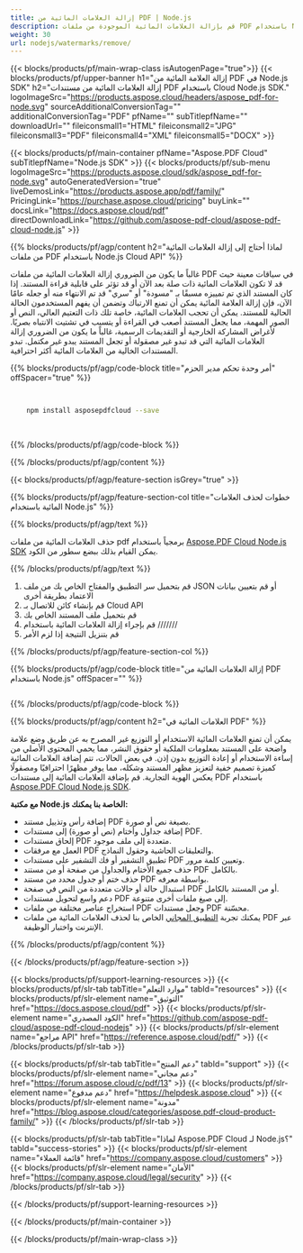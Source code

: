 ```yaml
---
title: إزالة العلامات المائية من PDF | Node.js
description: قم بإزالة العلامات المائية الموجودة من ملفات PDF باستخدام Node.js و Aspose.PDF Cloud SDK.
weight: 30
url: nodejs/watermarks/remove/
---
```


{{< blocks/products/pf/main-wrap-class isAutogenPage="true">}}
{{< blocks/products/pf/upper-banner h1="إزالة العلامة المائية من PDF في Node.js SDK" h2="إزالة العلامات المائية من مستندات PDF باستخدام Cloud Node.js SDK." logoImageSrc="https://products.aspose.cloud/headers/aspose_pdf-for-node.svg" sourceAdditionalConversionTag="" additionalConversionTag="PDF" pfName="" subTitlepfName="" downloadUrl="" fileiconsmall1="HTML" fileiconsmall2="JPG" fileiconsmall3="PDF" fileiconsmall4="XML" fileiconsmall5="DOCX" >}}

{{< blocks/products/pf/main-container pfName="Aspose.PDF Cloud" subTitlepfName="Node.js SDK" >}}
{{< blocks/products/pf/sub-menu logoImageSrc="https://products.aspose.cloud/sdk/aspose_pdf-for-node.svg"
autoGeneratedVersion="true"
liveDemosLink="https://products.aspose.app/pdf/family/" PricingLink="https://purchase.aspose.cloud/pricing" buyLink="" docsLink="https://docs.aspose.cloud/pdf"  directDownloadLink="https://github.com/aspose-pdf-cloud/aspose-pdf-cloud-node.js" >}}

{{% blocks/products/pf/agp/content h2="لماذا أحتاج إلى إزالة العلامات المائية من ملفات PDF باستخدام Node.js Cloud API" %}}

غالباً ما يكون من الضروري إزالة العلامات المائية من ملفات PDF في سياقات معينة حيث قد لا تكون العلامات المائية ذات صلة بعد الآن أو قد تؤثر على قابلية قراءة المستند.
إذا كان المستند الذي تم تمييزه مسبقًا بـ "مسودة" أو "سري" قد تم الانتهاء منه أو جعله عامًا الآن، فإن إزالة العلامة المائية يمكن أن تمنع الارتباك وتضمن أن يفهم المستخدمون الحالة الحالية للمستند. يمكن أن تحجب العلامات المائية، خاصة تلك ذات التعتيم العالي، النص أو الصور المهمة، مما يجعل المستند أصعب في القراءة أو يتسبب في تشتيت الانتباه بصريًا. لأغراض المشاركة الخارجية أو التقديمات الرسمية، غالباً ما يكون من الضروري إزالة العلامات المائية التي قد تبدو غير مصقولة أو تجعل المستند يبدو غير مكتمل. تبدو المستندات الخالية من العلامات المائية أكثر احترافية.

{{% blocks/products/pf/agp/code-block title="أمر وحدة تحكم مدير الحزم" offSpacer="true" %}}

```bash

     
    npm install asposepdfcloud --save
     
     

```

{{% /blocks/products/pf/agp/code-block %}}

{{% /blocks/products/pf/agp/content %}}

{{< blocks/products/pf/agp/feature-section isGrey="true" >}}

{{% blocks/products/pf/agp/feature-section-col title="خطوات لحذف العلامات المائية باستخدام Node.js" %}}

{{% blocks/products/pf/agp/text %}}

حذف العلامات المائية من ملفات pdf برمجياً باستخدام
[Aspose.PDF Cloud Node.js SDK](https://products.aspose.cloud/pdf/nodejs/)
يمكن القيام بذلك ببضع سطور من الكود.

{{% /blocks/products/pf/agp/text %}}

1. قم بتحميل سر التطبيق والمفتاح الخاص بك من ملف JSON أو قم بتعيين بيانات الاعتماد بطريقة أخرى
1. قم بإنشاء كائن للاتصال بـ Cloud API
1. قم بتحميل ملف المستند الخاص بك
1. قم بإجراء إزالة العلامات المائية باستخدام ///////
1. قم بتنزيل النتيجة إذا لزم الأمر

{{% /blocks/products/pf/agp/feature-section-col %}}


{{% blocks/products/pf/agp/code-block title="إزالة العلامات المائية من PDF باستخدام Node.js" offSpacer="" %}}

```js


```

{{% /blocks/products/pf/agp/code-block %}}

{{% blocks/products/pf/agp/content h2="العلامات المائية في PDF" %}}

يمكن أن تمنع العلامات المائية الاستخدام أو التوزيع غير المصرح به عن طريق وضع علامة واضحة على المستند بمعلومات الملكية أو حقوق النشر، مما يحمي المحتوى الأصلي من إساءة الاستخدام أو إعادة التوزيع بدون إذن.
في بعض الحالات، تتم إضافة العلامات المائية كميزة تصميم خفية لتعزيز مظهر المستند وشكله، مما يوفر مظهرًا احترافيًا ومصقولًا يعكس الهوية التجارية.
قم بإضافة العلامات المائية إلى مستندات PDF باستخدام [Aspose.PDF Cloud Node.js SDK](https://products.aspose.cloud/pdf/nodejs/).

**مع مكتبة Node.js الخاصة بنا يمكنك:**

+ إضافة رأس وتذييل مستند PDF بصيغة نص أو صورة.
+ إضافة جداول وأختام (نص أو صورة) إلى مستندات PDF.
+ إلحاق مستندات PDF متعددة إلى ملف موجود.
+ العمل مع مرفقات PDF والتعليقات الحاشية وحقول النماذج.
+ تطبيق التشفير أو فك التشفير على مستندات PDF وتعيين كلمة مرور.
+ حذف جميع الأختام والجداول من صفحة أو من مستند PDF بالكامل.
+ حذف ختم أو جدول محدد من مستند PDF بواسطة معرفه.
+ استبدال حالة أو حالات متعددة من النص في صفحة PDF أو من المستند بالكامل.
+ دعم واسع لتحويل مستندات PDF إلى صيغ ملفات أخرى متنوعة.
+ استخراج عناصر مختلفة من ملفات PDF وجعل مستندات PDF محسّنة.
+ يمكنك تجربة [التطبيق المجاني](https://products.aspose.app/pdf/remove-watermark) الخاص بنا لحذف العلامات المائية من ملفات PDF عبر الإنترنت واختبار الوظيفة.

{{% /blocks/products/pf/agp/content %}}

{{< /blocks/products/pf/agp/feature-section >}}

{{< blocks/products/pf/support-learning-resources >}}
{{< blocks/products/pf/slr-tab tabTitle="موارد التعلم" tabId="resources" >}}
{{< blocks/products/pf/slr-element name="التوثيق" href="https://docs.aspose.cloud/pdf" >}}
{{< blocks/products/pf/slr-element name="الكود المصدري" href="https://github.com/aspose-pdf-cloud/aspose-pdf-cloud-nodejs" >}}
{{< blocks/products/pf/slr-element name="مراجع API" href="https://reference.aspose.cloud/pdf/" >}}
{{< /blocks/products/pf/slr-tab >}}

{{< blocks/products/pf/slr-tab tabTitle="دعم المنتج" tabId="support" >}}
{{< blocks/products/pf/slr-element name="دعم مجاني" href="https://forum.aspose.cloud/c/pdf/13" >}}
{{< blocks/products/pf/slr-element name="دعم مدفوع" href="https://helpdesk.aspose.cloud" >}}
{{< blocks/products/pf/slr-element name="مدونة" href="https://blog.aspose.cloud/categories/aspose.pdf-cloud-product-family/" >}}
{{< /blocks/products/pf/slr-tab >}}

{{< blocks/products/pf/slr-tab tabTitle="لماذا Aspose.PDF Cloud لـ Node.js؟" tabId="success-stories" >}}
{{< blocks/products/pf/slr-element name="قائمة العملاء" href="https://company.aspose.cloud/customers" >}}
{{< blocks/products/pf/slr-element name="الأمان" href="https://company.aspose.cloud/legal/security" >}}
{{< /blocks/products/pf/slr-tab >}}

{{< /blocks/products/pf/support-learning-resources >}}

<!-- aboutfile Ends -->

{{< /blocks/products/pf/main-container >}}

{{< /blocks/products/pf/main-wrap-class >}}



